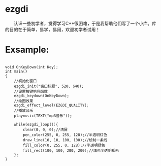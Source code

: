 # ezgdi
　　认识一些初学者，觉得学习C++很困难，于是我帮助他们写了一个小库。库的目的在于简单，易学，易用，欢迎初学者试用！

# Exsample:

<pre><code>
void OnKeyDown(int Key);
int main()
{
    //初始化窗口
    ezgdi_init("窗口标题", 520, 640);
    //设置按键响应函数
    ezgdi_keydown(OnKeyDown);
    //绘图效果
    ezgdi_effect_level(EZGDI_QUALITY);
    //播放音乐
    playmusic(TEXT("mp3音乐"));

    while(ezgdi_loop()){
        clear(0, 0, 0);//清屏
        pen_color(255, 0, 255, 128);//半透明红色
        draw_line(10, 10, 100, 100);//绘制一条线
        fill_color(0, 255, 0, 128);//半透明绿色
        fill_rect(100, 100, 200, 200);//填充半透明矩形
    };
}
</pre></code>
